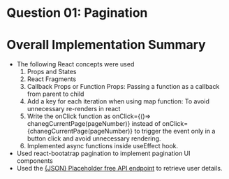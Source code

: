 # Question 01:  Pagination

# Overall Implementation Summary
- The following React concepts were used
    1. Props and States
    2. React Fragments
    3. Callback Props or Function Props: Passing a function as a callback from parent to child
    4. Add a key for each iteration when using map function: To avoid unnecessary re-renders in react
    5. Write the onClick function as onClick={()=> chanegCurrentPage(pageNumber)} instead of onClick={chanegCurrentPage(pageNumber)} to trigger the event only in a button click and avoid unnecessary rendering.
    6. Implemented async functions inside useEffect hook.
- Used react-bootatrap pagination to implement pagination UI components
- Used the [{JSON} Placeholder free API endpoint](https://jsonplaceholder.typicode.com/) to retrieve user details.
   
